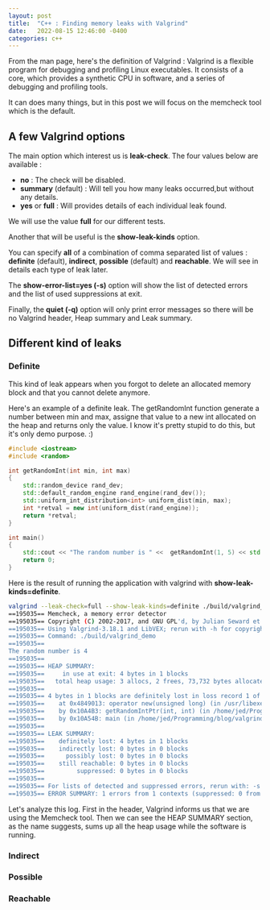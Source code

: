 ```yaml
---
layout: post
title:  "C++ : Finding memory leaks with Valgrind"
date:   2022-08-15 12:46:00 -0400
categories: c++
---
```


From the man page, here's the definition of Valgrind : Valgrind is a flexible program for debugging and profiling Linux executables. It consists of a core, which provides a
synthetic CPU in software, and a series of debugging and profiling tools.

It can does many things, but in this post we will focus on the memcheck tool which is the default.

## A few Valgrind options

The main option which interest us is **leak-check**. The four values below are available : 

- **no** : The check will be disabled.
- **summary** (default) : Will tell you how many leaks occurred,but without any details.
- **yes** or **full** : Will provides details of each individual leak found.

We will use the value **full** for our different tests.

Another that will be useful is the **show-leak-kinds** option. 

You can specify **all** of a combination of comma separated list of values : **definite** (default), 
**indirect**, **possible** (default) and **reachable**. We will see in details each type of leak later.

The **show-error-list=yes (-s)** option will show the list of detected errors and the list of used 
suppressions at exit. 

Finally, the **quiet (-q)** option will only print error messages so there will be no Valgrind header, Heap 
summary and Leak summary.

## Different kind of leaks

### Definite

This kind of leak appears when you forgot to delete an allocated memory block and that you cannot
delete anymore.

Here's an example of a definite leak. The getRandomInt function generate a number between min and
max, assigne that value to a new int allocated on the heap and returns only the value. I know it's 
pretty stupid to do this, but it's only demo purpose. :)

```c++
#include <iostream>
#include <random>

int getRandomInt(int min, int max)
{
    std::random_device rand_dev;
    std::default_random_engine rand_engine(rand_dev());
    std::uniform_int_distribution<int> uniform_dist(min, max);
    int *retval = new int(uniform_dist(rand_engine));
    return *retval;
}

int main()
{
    std::cout << "The random number is " <<  getRandomInt(1, 5) << std::endl;
    return 0;
}
```

Here is the result of running the application with valgrind with **show-leak-kinds=definite**.

```bash
valgrind --leak-check=full --show-leak-kinds=definite ./build/valgrind_demo 
==195035== Memcheck, a memory error detector
==195035== Copyright (C) 2002-2017, and GNU GPL'd, by Julian Seward et al.
==195035== Using Valgrind-3.18.1 and LibVEX; rerun with -h for copyright info
==195035== Command: ./build/valgrind_demo
==195035== 
The random number is 4
==195035== 
==195035== HEAP SUMMARY:
==195035==     in use at exit: 4 bytes in 1 blocks
==195035==   total heap usage: 3 allocs, 2 frees, 73,732 bytes allocated
==195035== 
==195035== 4 bytes in 1 blocks are definitely lost in loss record 1 of 1
==195035==    at 0x4849013: operator new(unsigned long) (in /usr/libexec/valgrind/vgpreload_memcheck-amd64-linux.so)
==195035==    by 0x10A4B3: getRandomIntPtr(int, int) (in /home/jed/Programming/blog/valgrind/build/valgrind_demo)
==195035==    by 0x10A54B: main (in /home/jed/Programming/blog/valgrind/build/valgrind_demo)
==195035== 
==195035== LEAK SUMMARY:
==195035==    definitely lost: 4 bytes in 1 blocks
==195035==    indirectly lost: 0 bytes in 0 blocks
==195035==      possibly lost: 0 bytes in 0 blocks
==195035==    still reachable: 0 bytes in 0 blocks
==195035==         suppressed: 0 bytes in 0 blocks
==195035== 
==195035== For lists of detected and suppressed errors, rerun with: -s
==195035== ERROR SUMMARY: 1 errors from 1 contexts (suppressed: 0 from 0)
```

Let's analyze this log. First in the header, Valgrind informs us that we are using the Memcheck tool.
Then we can see the HEAP SUMMARY section, as the name suggests, sums up all the heap usage while
the software is running.

### Indirect

### Possible

### Reachable

